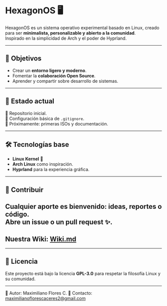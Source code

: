 # HexagonOS 🖥️

HexagonOS es un sistema operativo experimental basado en Linux, creado para ser **minimalista, personalizable y abierto a la comunidad**.  
Inspirado en la simplicidad de Arch y el poder de Hyprland.

---

## 🚀 Objetivos
- Crear un **entorno ligero y moderno**.
- Fomentar la **colaboración Open Source**.
- Aprender y compartir sobre desarrollo de sistemas.

---

## 📂 Estado actual
🔹 Repositorio inicial.  
🔹 Configuración básica de `.gitignore`.  
🔹 Próximamente: primeras ISOs y documentación.

---

## 🛠️ Tecnologías base
- **Linux Kernel** 🐧  
- **Arch Linux** como inspiración.  
- **Hyprland** para la experiencia gráfica.  

---

## 🤝 Contribuir
Cualquier aporte es bienvenido: ideas, reportes o código.  
Abre un **issue** o un **pull request** ✨.
---

## Nuestra Wiki: [Wiki.md](Home.md)

---

## 📜 Licencia
Este proyecto está bajo la licencia **GPL-3.0** para respetar la filosofía Linux y su comunidad.

---

👤 Autor: Maximiliano Flores C.
📧 Contacto: maximilianoflorescaceres2@gmail.com
